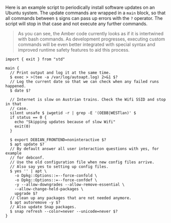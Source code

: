 Here is an example script to periodically install software updates on an Ubuntu system. The update commands are wrapped in a `main` block, so that all commands between `$` signs can pass up errors with the `?` operator. The script will stop in that case and not execute any further commands.

> As you can see, the Amber code currently looks as if it is intertwined with bash commands. As development progresses, executing custom commands will be even better integrated with special syntax and improved runtime safety features to aid this process.

```ab
import { exit } from "std"

main {
  // Print output and log it at the same time.
  $ exec > >(tee -a /var/log/autoapt.log) 2>&1 $?
  // Log the current date so that we can check when any failed runs happened.
  $ date $?

  // Internet is slow on Austrian trains. Check the Wifi SSID and stop in that
  // case.
  silent unsafe $ iwgetid -r | grep -E '(OEBB|WESTlan)' $
  if status == 0 {
    echo "Skipping updates because of slow Wifi"
    exit(0)
  }

  $ export DEBIAN_FRONTEND=noninteractive $?
  $ apt update $?
  // By default answer all user interaction questions with yes, for example
  // for debconf.
  // Use the old configuration file when new config files arrive.
  // Also say yes to setting up config files.
  $ yes '' | apt \
    -o Dpkg::Options::=--force-confold \
    -o Dpkg::Options::=--force-confdef \
    -y --allow-downgrades --allow-remove-essential \
    --allow-change-held-packages \
    upgrade $?
  // Clean up any packages that are not needed anymore.
  $ apt autoremove -y $?
  // Also update Snap packages.
  $ snap refresh --color=never --unicode=never $?
}
```
